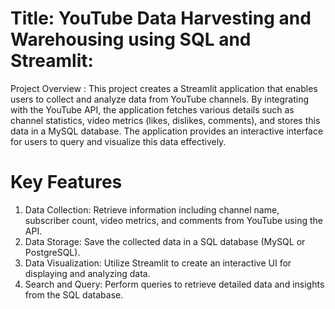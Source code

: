
# Title: YouTube Data Harvesting and Warehousing using SQL and Streamlit: 
Project Overview : 
  This project creates a Streamlit application that enables users to collect and analyze data from YouTube channels. By integrating with the YouTube API, the application fetches various details such as channel statistics, video metrics (likes, dislikes, comments), and stores this data in a MySQL  database. The application provides an interactive interface for users to query and visualize this data effectively.

# Key Features
1. Data Collection: Retrieve information including channel name, subscriber count, video metrics, and comments from YouTube using the API.
2. Data Storage: Save the collected data in a SQL database (MySQL or PostgreSQL).
3. Data Visualization: Utilize Streamlit to create an interactive UI for displaying and analyzing data.
4. Search and Query: Perform queries to retrieve detailed data and insights from the SQL database.
